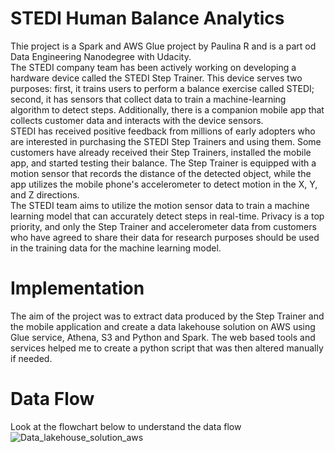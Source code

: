 # STEDI Human Balance Analytics

Thie project is a Spark and AWS Glue project by Paulina R and is a part od Data Engineering Nanodegree with Udacity.<br>
The STEDI company team has been actively working on developing a hardware device called the STEDI Step Trainer. This device serves two purposes: first, it trains users to perform a balance exercise called STEDI; second, it has sensors that collect data to train a machine-learning algorithm to detect steps. Additionally, there is a companion mobile app that collects customer data and interacts with the device sensors.<br>
STEDI has received positive feedback from millions of early adopters who are interested in purchasing the STEDI Step Trainers and using them. Some customers have already received their Step Trainers, installed the mobile app, and started testing their balance. The Step Trainer is equipped with a motion sensor that records the distance of the detected object, while the app utilizes the mobile phone's accelerometer to detect motion in the X, Y, and Z directions. <br>
The STEDI team aims to utilize the motion sensor data to train a machine learning model that can accurately detect steps in real-time. Privacy is a top priority, and only the Step Trainer and accelerometer data from customers who have agreed to share their data for research purposes should be used in the training data for the machine learning model.<br>

# Implementation 
The aim of the project was to extract data produced by the Step Trainer and the mobile application and create a data lakehouse solution on AWS using Glue service, Athena, S3 and Python and Spark. The web based tools and services helped me to create a python script that was then altered manually if needed. 

# Data Flow
Look at the flowchart below to understand the data flow
![Data_lakehouse_solution_aws](https://github.com/paulinaruda/data_lakehouse/assets/84568114/07cfd097-9285-4b0a-8b62-662381b400be)
